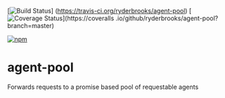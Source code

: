 [![Build Status](https://travis-ci.org/ryderbrooks/agent-pool.svg?branch=master)]
(https://travis-ci.org/ryderbrooks/agent-pool)
[![Coverage Status](https://coveralls.io/repos/github/ryderbrooks/agent-pool/badge.svg?branch=master)](https://coveralls
.io/github/ryderbrooks/agent-pool?branch=master)

[![npm](https://img.shields.io/npm/v/ragent-pool.svg)](https://www.npmjs.com/package/ragent-pool)

# agent-pool
Forwards requests to a promise based pool of requestable agents

